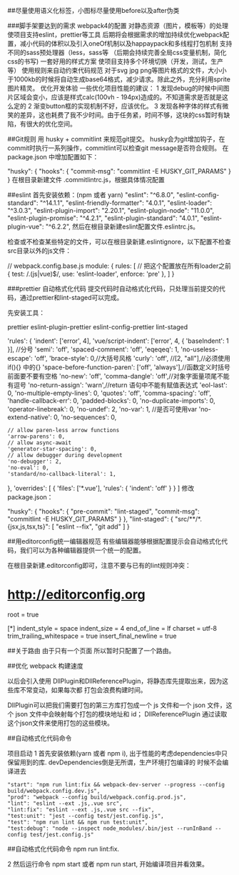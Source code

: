 ##尽量使用语义化标签，小图标尽量使用before以及after伪类

###脚手架要达到的需求
    webpack4的配置
    对静态资源（图片，模板等）的处理
    使项目支持eslint，prettier等工具
    后期将会根据需求的增加持续优化webpack配置，减小代码的体积以及引入oneOf机制以及happaypack和多线程打包机制
    支持不同的sass预处理器（less，sass等 （后期会持续完善全局css变量机制，简化css的书写)
    一套好用的样式方案
    使项目支持多个环境切换（开发，测试，生产等）
    使用规则来自动约束代码规范
    对于svg jpg png等图片格式的文件，大小小于1000kb的时候将自动生成base64格式，减少请求。除此之外，充分利用sprite图片精灵。
    优化开发体验
    一些优化项目性能的建议：
    1 发现debug的时候中间图片区域会变小，应该是样式calc(100vh - 194px)造成的。不知道需求是否就是这么定的
    2 渐变button框的实现机制不好，应该优化。
    3 发现各种字体的样式有微笑的差异，这也耗费了我不少时间。由于任务紧，时间不够，这块的css暂时有缺陷，有很大的优化空间。


##Git规则
用 husky + commitlint 来规范git提交。
husky会为git增加钩子，在commit时执行一系列操作，commitlint可以检查git message是否符合规则。
在 package.json 中增加配置如下：

"husky": {
  "hooks": {
    "commit-msg": "commitlint -E HUSKY_GIT_PARAMS"
  }
}
在根目录新建文件 .commitlintrc.js，根据具体情况配置


##eslint
首先安装依赖：(npm 或者 yarn)
    "eslint": "^6.8.0",
    "eslint-config-standard": "^14.1.1",
    "eslint-friendly-formatter": "4.0.1",
    "eslint-loader": "^3.0.3",
    "eslint-plugin-import": "2.20.1",
    "eslint-plugin-node": "11.0.0",
    "eslint-plugin-promise": "^4.2.1",
    "eslint-plugin-standard": "4.0.1",
    "eslint-plugin-vue": "^6.2.2",
然后在根目录新建eslint配置文件.eslintrc.js。

检查或不检查某些特定的文件，可以在根目录新建.eslintignore，以下配置不检查src目录以外的js文件：

// webpack.config.base.js
module: {
    rules: [
        // 把这个配置放在所有loader之前
       {
        test: /\.(js|vue)$/,
        use: 'eslint-loader',
        enforce: 'pre'
      },
    ]
}


###prettier 自动格式化代码
提交代码时自动格式化代码，只处理当前提交的代码，通过prettier和lint-staged可以完成。

先安装工具：

prettier eslint-plugin-prettier eslint-config-prettier
lint-staged

 'rules': {
    'indent': ['error', 4],
    'vue/script-indent': ['error', 4, { 'baseIndent': 1 }],
    //分号
    'semi': 'off',
    'spaced-comment': 'off',
    'eqeqeq': 1,
    'no-useless-escape': 'off',
    'brace-style': 0,//大括号风格
    'curly': 'off', //[2, "all"],//必须使用 if(){} 中的{}
    'space-before-function-paren': ['off', 'always'],//函数定义时括号前面要不要有空格
    'no-new': 'off',
    'comma-dangle': 'off',//对象字面量项尾不能有逗号
    'no-return-assign': 'warn',//return 语句中不能有赋值表达式
    'eol-last': 0,
    'no-multiple-empty-lines': 0,
    'quotes': 'off',
    'comma-spacing': 'off',
    'handle-callback-err': 0,
    'padded-blocks': 0,
    'no-duplicate-imports': 0,
    'operator-linebreak': 0,
    'no-undef': 2,
    'no-var': 1, //是否可使用var
    'no-extend-native': 0,
    'no-sequences': 0,

    // allow paren-less arrow functions
    'arrow-parens': 0,
    // allow async-await
    'generator-star-spacing': 0,
    // allow debugger during development
    'no-debugger': 2,
    'no-eval': 0,
    'standard/no-callback-literal': 1,
  },
  'overrides': [
    {
      'files': ['*.vue'],
      'rules': {
        'indent': 'off'
      }
    }
  ]
修改package.json：

  "husky": {
    "hooks": {
      "pre-commit": "lint-staged",
      "commit-msg": "commitlint -E HUSKY_GIT_PARAMS"
    }
  },
  "lint-staged": {
    "src/**/*.{jsx,js,tsx,ts}": [
      "eslint --fix",
      "git add"
    ]
  }

##用editorconfig统一编辑器规范
有些编辑器能够根据配置提示会自动格式化代码，我们可以为各种编辑器提供一个统一的配置。

在根目录新建.editorconfig即可，注意不要与已有的lint规则冲突：

# http://editorconfig.org
root = true

[*]
indent_style = space
indent_size = 4
end_of_line = lf
charset = utf-8
trim_trailing_whitespace = true
insert_final_newline = true


##关于路由
由于只有一个页面  所以暂时只配置了一个路由。


##优化 webpack 构建速度

以后会引入使用 DllPlugin和DllReferencePlugin，将静态库先提取出来，因为这些库不常变动，如果每次都 打包会浪费构建时间。

DllPlugin可以把我们需要打包的第三方库打包成一个 js 文件和一个 json 文件，这个 json 文件中会映射每个打包的模块地址和 id；
DllReferencePlugin 通过读取这个json文件来使用打包的这些模块。

##自动格式化代码命令

项目启动
 1 首先安装依赖(yarn 或者 npm i), 出于性能的考虑dependencies中只保留用到的库. devDependencies倒是无所谓，生产环境打包编译的
 时候不会编译进去

    "start": "npm run lint:fix && webpack-dev-server --progress --config build/webpack.config.dev.js",
    "prod": "webpack --config build/webpack.config.prod.js",
    "lint": "eslint --ext .js,.vue src",
    "lint:fix": "eslint --ext .js,.vue src --fix",
    "test:unit": "jest --config test/jest.config.js",
    "test": "npm run lint && npm run test:unit",
    "test:debug": "node --inspect node_modules/.bin/jest --runInBand --config test/jest.config.js"
##自动格式化代码命令 npm run lint:fix.


2 然后运行命令 npm start 或者 npm run start, 开始编译项目并看效果。